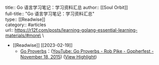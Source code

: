 title:: Go 语言学习笔记：学习资料汇总
author:: [[Soul Orbit]]\
full-title:: "Go 语言学习笔记：学习资料汇总"\
type:: [[Readwise]]\
category:: #articles\
url:: https://r12f.com/posts/learning-golang-essential-learning-materials/#more\
\

- [[Readwise]] [[2023-02-19]]
	- [Go Proverbs](http://go-proverbs.github.io/)：([YouTube: Go Proverbs - Rob Pike - Gopherfest - November 18, 2015](https://www.youtube.com/watch?v=PAAkCSZUG1c&ab_channel=TheGoProgrammingLanguage)) ([View Highlight](https://read.readwise.io/read/01grmzdf1r4s7meyyqnmby0qbn))